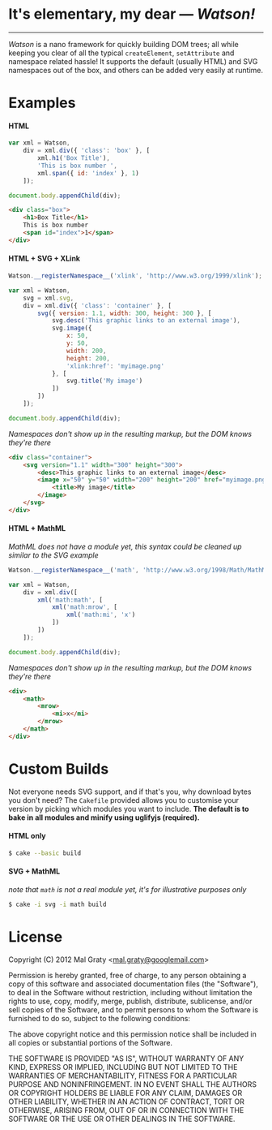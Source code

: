 # It's elementary, my dear &mdash; _Watson!_
---

_Watson_ is a nano framework for quickly building DOM trees; all while keeping you clear of all the typical `createElement`, `setAttribute` and namespace related hassle! It supports the default (usually HTML) and SVG namespaces out of the box, and others can be added very easily at runtime.

# Examples

#### HTML

```js
var xml = Watson,
    div = xml.div({ 'class': 'box' }, [
        xml.h1('Box Title'),
        'This is box number ',
        xml.span({ id: 'index' }, 1)
    ]);

document.body.appendChild(div);
```

```html
<div class="box">
    <h1>Box Title</h1>
    This is box number
    <span id="index">1</span>
</div>
```

#### HTML + SVG + XLink

```js
Watson.__registerNamespace__('xlink', 'http://www.w3.org/1999/xlink');

var xml = Watson,
    svg = xml.svg,
    div = xml.div({ 'class': 'container' }, [
        svg({ version: 1.1, width: 300, height: 300 }, [
            svg.desc('This graphic links to an external image'),
            svg.image({
                x: 50,
                y: 50,
                width: 200,
                height: 200,
                'xlink:href': 'myimage.png'
            }, [
                svg.title('My image')
            ])
        ])
    ]);

document.body.appendChild(div);
```

_Namespaces don't show up in the resulting markup, but the DOM knows they're there_

```html
<div class="container">
    <svg version="1.1" width="300" height="300">
        <desc>This graphic links to an external image</desc>
        <image x="50" y="50" width="200" height="200" href="myimage.png">
            <title>My image</title>
        </image>
    </svg>
</div>
```

#### HTML + MathML

_MathML does not have a module yet, this syntax could be cleaned up similar to the SVG example_

```js
Watson.__registerNamespace__('math', 'http://www.w3.org/1998/Math/MathML');

var xml = Watson,
    div = xml.div([
        xml('math:math', [
            xml('math:mrow', [
                xml('math:mi', 'x')
            ])
        ])
    ]);

document.body.appendChild(div);
```

_Namespaces don't show up in the resulting markup, but the DOM knows they're there_

```html
<div>
    <math>
        <mrow>
            <mi>x</mi>
        </mrow>
    </math>
</div>
```

# Custom Builds

Not everyone needs SVG support, and if that's you, why download bytes you don't need? The `Cakefile` provided allows you to customise your version by picking which modules you want to include. **The default is to bake in all modules and minify using uglifyjs (required).**

#### HTML only

```sh
$ cake --basic build
```

#### SVG + MathML

_note that `math` is not a real module yet, it's for illustrative purposes only_

```sh
$ cake -i svg -i math build
```

# License
Copyright (C) 2012 Mal Graty &lt;mal.graty@googlemail.com&gt;

Permission is hereby granted, free of charge, to any person obtaining a copy
of this software and associated documentation files (the "Software"), to deal
in the Software without restriction, including without limitation the rights
to use, copy, modify, merge, publish, distribute, sublicense, and/or sell
copies of the Software, and to permit persons to whom the Software is
furnished to do so, subject to the following conditions:

The above copyright notice and this permission notice shall be included in
all copies or substantial portions of the Software.

THE SOFTWARE IS PROVIDED "AS IS", WITHOUT WARRANTY OF ANY KIND, EXPRESS OR
IMPLIED, INCLUDING BUT NOT LIMITED TO THE WARRANTIES OF MERCHANTABILITY,
FITNESS FOR A PARTICULAR PURPOSE AND NONINFRINGEMENT. IN NO EVENT SHALL THE
AUTHORS OR COPYRIGHT HOLDERS BE LIABLE FOR ANY CLAIM, DAMAGES OR OTHER
LIABILITY, WHETHER IN AN ACTION OF CONTRACT, TORT OR OTHERWISE, ARISING FROM,
OUT OF OR IN CONNECTION WITH THE SOFTWARE OR THE USE OR OTHER DEALINGS IN
THE SOFTWARE.
